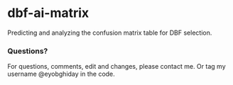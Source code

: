 # dbf-ai-matrix
Predicting and analyzing the confusion matrix table for DBF selection.

### Questions?

For questions, comments, edit and changes, please contact me. Or tag my username @eyobghiday in the code.

